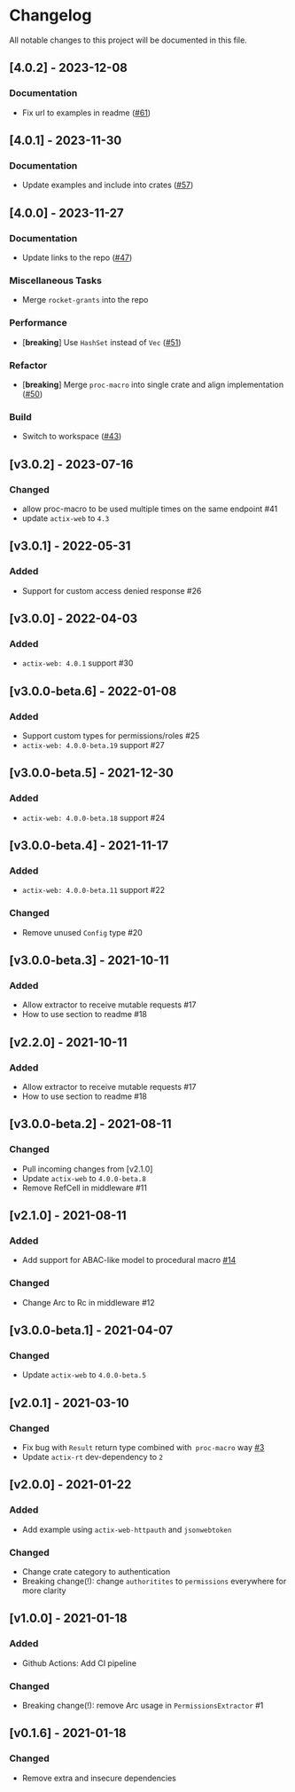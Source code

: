 # Changelog

All notable changes to this project will be documented in this file.

## [4.0.2] - 2023-12-08

### Documentation

- Fix url to examples in readme ([#61](https://github.com/DDtKey/protect-endpoints/pull/61))

<!-- generated by git-cliff -->
## [4.0.1] - 2023-11-30

### Documentation

- Update examples and include into crates ([#57](https://github.com/DDtKey/protect-endpoints/pull/57))

<!-- generated by git-cliff -->
## [4.0.0] - 2023-11-27

### Documentation

- Update links to the repo ([#47](https://github.com/DDtKey/actix-web-grants/pull/47))

### Miscellaneous Tasks

- Merge `rocket-grants` into the repo

### Performance

- [**breaking**] Use `HashSet` instead of `Vec` ([#51](https://github.com/DDtKey/actix-web-grants/pull/51))

### Refactor

- [**breaking**] Merge `proc-macro` into single crate and align implementation ([#50](https://github.com/DDtKey/actix-web-grants/pull/50))

### Build

- Switch to workspace ([#43](https://github.com/DDtKey/actix-web-grants/pull/43))

<!-- generated by git-cliff -->

## [v3.0.2] - 2023-07-16
### Changed
- allow proc-macro to be used multiple times on the same endpoint #41
- update `actix-web` to `4.3`

## [v3.0.1] - 2022-05-31
### Added
- Support for custom access denied response #26

## [v3.0.0] - 2022-04-03
### Added
- `actix-web: 4.0.1` support #30

## [v3.0.0-beta.6] - 2022-01-08
### Added
- Support custom types for permissions/roles #25
- `actix-web: 4.0.0-beta.19` support #27

## [v3.0.0-beta.5] - 2021-12-30
### Added
- `actix-web: 4.0.0-beta.18` support #24

## [v3.0.0-beta.4] - 2021-11-17
### Added
- `actix-web: 4.0.0-beta.11` support #22
### Changed
- Remove unused `Config` type #20

## [v3.0.0-beta.3] - 2021-10-11
### Added
- Allow extractor to receive mutable requests #17
- How to use section to readme #18

## [v2.2.0] - 2021-10-11
### Added
- Allow extractor to receive mutable requests #17
- How to use section to readme #18

## [v3.0.0-beta.2] - 2021-08-11
### Changed
- Pull incoming changes from [v2.1.0]
- Update `actix-web` to `4.0.0-beta.8`
- Remove RefCell in middleware #11

## [v2.1.0] - 2021-08-11
### Added
- Add support for ABAC-like model to procedural macro [#14](https://github.com/DDtKey/actix-web-grants/issues/14)

### Changed
- Change Arc to Rc in middleware #12

## [v3.0.0-beta.1] - 2021-04-07
### Changed
- Update `actix-web` to `4.0.0-beta.5`

## [v2.0.1] - 2021-03-10
### Changed
- Fix bug with `Result` return type combined with` proc-macro` way [#3](https://github.com/DDtKey/actix-web-grants/issues/3)
- Update `actix-rt` dev-dependency to `2` 

## [v2.0.0] - 2021-01-22
### Added
- Add example using `actix-web-httpauth` and `jsonwebtoken`

### Changed
- Change crate category to authentication
- Breaking change(!): change `authoritites` to `permissions` everywhere for more clarity

## [v1.0.0] - 2021-01-18
### Added
- Github Actions: Add CI pipeline

### Changed
- Breaking change(!): remove Arc usage in `PermissionsExtractor` #1

## [v0.1.6] - 2021-01-18
### Changed
- Remove extra and insecure dependencies
